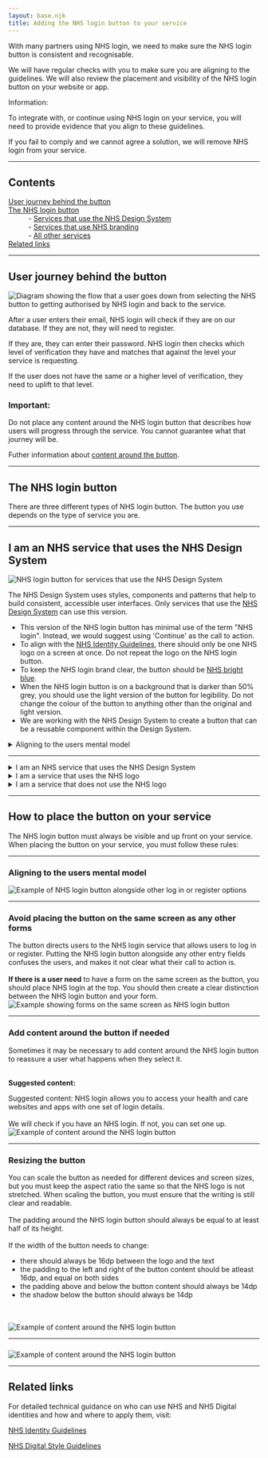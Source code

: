 ```yaml
---
layout: base.njk
title: Adding the NHS login button to your service
---
```


<p>With many partners using NHS login, we need to make sure the NHS login button is consistent and recognisable.</p>

<p>We will have regular checks with you to make sure you are aligning to the guidelines. We will also review the placement and visibility of the NHS login button on your website or app.</p>

<div class="nhsuk-inset-text">
  <span class="nhsuk-u-visually-hidden">Information: </span>
  <p>To integrate with, or continue using NHS login on your service, you will need to provide evidence that you align to these guidelines.</p>
  <p>If you fail to comply and we cannot agree a solution, we will remove NHS login from your service.</p>
</div>


 
---

<h2>Contents</h2>
<dl>
<dt><a href="/nhslogin/guidance#journey">User journey behind the button</a></dt>
<dt><a href="/nhslogin/guidance#NHS-login-buttons">The NHS login button</a></dt>
<dd>- <a href="/nhslogin/guidance#NHS-DS">Services that use the NHS Design System</a></dd>
<dd>- <a href="/nhslogin/guidance#NHS">Services that use NHS branding</a></dd>
<dd>- <a href="/nhslogin/guidance#other">All other services</a></dd>
<dt><a href="/nhslogin/guidance#related-links">Related links</a></dt>

<hr>

<h2 id="journey">User journey behind the button</h2>

  <img class="nhsuk-image__img" src="https://github.com/nhsconnect/nhslogin/raw/main/src/images/diagram-behind-button.png" alt="Diagram showing the flow that a user goes down from selecting the NHS button to getting authorised by NHS login and back to the service.">
<!--   <figcaption class="nhsuk-image__caption">
    It can affect large areas of the body or limbs.
  </figcaption> -->
<br>
<p>After a user enters their email, NHS login will check if they are on our database. If they are not, they will need to register.</p>

<p>If they are, they can enter their password. NHS login then checks which level of verification they have and matches that against the level your service is requesting.</p>

<p>If the user does not have the same or a higher level of verification, they need to uplift to that level.</p>


<div class="nhsuk-warning-callout">
  <h3 class="nhsuk-warning-callout__label">
    Important<span class="nhsuk-u-visually-hidden">:</span>
  </h3>
  <p>Do not place any content around the NHS login button that describes how users will progress through the service. You cannot guarantee what that journey will be.</p>
  <p>Futher information about <a href="/nhslogin/guidance#content-around-button">content around the button</a>.</p>
</div>


---

<h2 id="NHS-login-buttons">The NHS login button</h2>

<p>There are three different types of NHS login button. The button you use depends on the type of service you are.</p>

---

<h2 id="button-placement">I am an NHS service that uses the NHS Design System</h2>
  <div class="nhsuk-grid-row">

  <div class="nhsuk-grid-column-one-quarter">
  <img class="nhsuk-image__img" src="https://github.com/nhsconnect/nhslogin/raw/main/src/images/Guidance-example-button-NHSDS.png" alt="NHS login button for services that use the NHS Design System">
  </div>
  <div class="nhsuk-grid-column-three-quarters">
  <p>The NHS Design System uses styles, components and patterns that help to build consistent, accessible user interfaces. Only services that use the <a href="https://service-manual.nhs.uk/design-system">NHS Design System</a> can use this version.</p>
  </div>
<ul class="nhsuk-inside-box-text" style="max-width:none;">
<li>This version of the NHS login button has minimal use of the term "NHS login". Instead, we would suggest using 'Continue' as the call to action.</li>
  <li>To align with the <a href="https://www.england.nhs.uk/nhsidentity/identity-guidelines/">NHS Identity Guidelines</a>, there should only be one NHS logo on a screen at once. Do not repeat the logo on the NHS login button.</li>
  <li>To keep the NHS login brand clear, the button should be <a href="https://digital.nhs.uk/about-nhs-digital/corporate-information-and-documents/nhs-digital-style-guidelines/how-we-look/colour-palette">NHS bright blue</a>.</li>
  <li>When the NHS login button is on a background that is darker than 50% grey, you should use the light version of the button for legibility. Do not change the colour of the button to anything other than the original and light version.</li>
  <li>We are working with the NHS Design System to create a button that can be a reusable component within the Design System.</li>
  </ul>

  <details class="nhsuk-details nhsuk-expander">
  <summary class="nhsuk-details__summary">
    <span class="nhsuk-details__summary-text">
      Aligning to the users mental model
    </span>
  </summary>
  <div class="nhsuk-details__text">
    <div class="nhsuk-grid-column-three-quarters">
    NHS login has over 40million users and so it is very likely that your users will already have an NHS login account. The easiest route for the user to sign up or log in to your service would be to use their NHS login details.<br><br> 
If you have any other native or third-party log in or register options, the NHS login button must appear as the first option, and always be as clear and visible as other options.<br><br>
If you have a <b>clear user need</b> why this isn't possible, you will need to provide proof of this. We will then review and decide if we can support this.
</div>
  </div>
</details>

---



<div id="NHS-DS">
<details class="nhsuk-details nhsuk-expander">
  <summary class="nhsuk-details__summary">
    <span class="nhsuk-details__summary-text">
      I am an NHS service that uses the NHS Design System
    </span>
  </summary>
  <div class="nhsuk-details__text">
  <div class="nhsuk-grid-column-three-quarters">
      <p>The NHS Design System uses styles, components and patterns that help to build consisten, accessible user interfaces. Only services that use the <a href="https://service-manual.nhs.uk/design-system">NHS Design System</a> can use this version.</p>
      </div>
          <div class="nhsuk-grid-column-one-quarter">
      <img class="nhsuk-image__img" src="https://github.com/nhsconnect/nhslogin/raw/main/src/images/Guidance-example-button-NHS.png" alt="NHS login button for services that use the NHS Design System">
  </div>
  <div class="nhsuk-grid-row">
    <div class="nhsuk-grid-column-full nhsuk-inside-box-text">
      <hr class="divider-thick">
        <ul class="nhsuk-inside-box-text" style="max-width:none;">
        <li>This version of the NHS login button has minimal use of the term "NHS login". Instead, we would suggest using 'Continue' as the call to action.</li>
        <li>To align with the <a href="https://www.england.nhs.uk/nhsidentity/identity-guidelines/">NHS Identity Guidelines</a>, there should only be one NHS logo on a screen at once. Do not repeat the logo on the NHS login button.</li>
        <li>To keep the NHS login brand clear, the button should be <a href="https://digital.nhs.uk/about-nhs-digital/corporate-information-and-documents/nhs-digital-style-guidelines/how-we-look/colour-palette">NHS bright blue</a>.</li>
        <li>When the NHS login button is on a background that is darker than 50% grey, you should use the light version of the button for legibility. Do not change the colour of the button to anything other than the original and light version.</li>
        <li>We are working with the NHS Design System to create a button that can be a reusable component within the Design System.</li>
        </ul>
      <hr class="divider-thick">
      <details class="nhsuk-details">
        <summary class="nhsuk-details__summary">
          <span class="nhsuk-details__summary-text-small">View JavaScript for this button</span>
        </summary>
        <div class="nhsuk-details__text">
          <pre style="
            background-color: white;
            padding: 30px;
            overflow:auto;
            font-size:12px
            ">
            <code>
  .nhslogin-button {
  background-color: darken($color_nhsuk-blue, 1%);
  box-shadow: 0 $button-shadow-size 0 darken($color_nhsuk-blue, 20%); // s0
  &:hover {
  background-color: darken($color_nhsuk-blue, 12%);
  cursor: default;
  }
  &:focus {
  outline: none;
  background-color: darken($color_nhsuk-blue, 12%);
  }
  &:active {
  box-shadow: 0 $button-shadow-size 0 darken($color_nhsuk-blue, 12%); // s0
  top: 0;
  }
  }   
            </code>
          </pre>
        </div>
      </details>
      <a href="#download">Download the NHS login button package for services that use the NHS Design System</a>.<br><br>
      </div>
  </div>
  </div>
</details>
</div>

<div id="NHS">
<details class="nhsuk-details nhsuk-expander">
  <summary class="nhsuk-details__summary">
    <span class="nhsuk-details__summary-text">
      I am a service that uses the NHS logo
    </span>
  </summary>
    <div class="nhsuk-details__text">
        <div class="nhsuk-grid-column-two-thirds">
        <p>Use this version if you have the NHS logo <b>on the same screen</b> as the NHS login button. If it is not on the same screen you will need to use <a href="/nhslogin/guidance#others">the version for services that do not use NHS logo</a>.</p>
        <p>Examples of services of this would be</p>
        <ul>
        <li>Hey Pharmacist</li>
        </ul>
      </div>
      <div class="nhsuk-grid-column-one-third">
      <img class="nhsuk-image__img" src="https://github.com/nhsconnect/nhslogin/raw/main/src/images/Guidance-example-button-other.png" alt="NHS login button for services that use NHS branding">
      </div>
      <div class="nhsuk-grid-row">
        <div class="nhsuk-grid-column-full nhsuk-inside-box-text">
          <hr class="divider-thick">
            <ul class="nhsuk-inside-box-text" style="max-width:none;">
            <li>To align with the <a href="https://www.england.nhs.uk/nhsidentity/identity-guidelines/">NHS Identity Guidelines</a>, there should only be one NHS logo on a screen at once. Do not repeat the logo on the NHS login button.</li>
            <li>The call to action on this button should always be Continue to NHS login.</li>
            <li>To keep the NHS login brand clear, the button should be <a href="https://digital.nhs.uk/about-nhs-digital/corporate-information-and-documents/nhs-digital-style-guidelines/how-we-look/colour-palette">NHS bright blue</a>.</li>
            <li>When the NHS login button is on a background that is darker than 50% grey, you should use the light version of the button for legibility. Do not change the colour of the button to anything other than the original and light version.</li>
          <hr class="divider-thick">
            <details class="nhsuk-details">
              <summary class="nhsuk-details__summary">
                <span class="nhsuk-details__summary-text-small">View JavaScript for this button</span>
              </summary>
              <div class="nhsuk-details__text">
                <pre style="
                      background-color: white;
                      padding: 30px;
                      overflow:auto;
                      font-size:12px
                      ">
                  <code>
.nhslogin-button {
  background-color: darken($color_nhsuk-blue, 1%);
  box-shadow: 0 $button-shadow-size 0 darken($color_nhsuk-blue, 20%); // s0
  &:hover {
    background-color: darken($color_nhsuk-blue, 12%);
    cursor: default;
  }
  &:focus {
    outline: none;
    background-color: darken($color_nhsuk-blue, 12%);
  }
  &:active {
    box-shadow: 0 $button-shadow-size 0 darken($color_nhsuk-blue, 12%); // s0
    top: 0;
  }
}   
                  </code>
                </pre>
              </div>
            </details>
            <a href="#download">Download the NHS login button package for services that use NHS branding</a>.<br><br>
        </div>
      </div>
  </div>
</details>
</div>

<div id="other">
<details class="nhsuk-details nhsuk-expander">
  <summary class="nhsuk-details__summary">
    <span class="nhsuk-details__summary-text">
      I am a service that does not use the NHS logo
    </span>
  </summary>
  <div class="nhsuk-details__text">
    <div class="nhsuk-grid-column-one-half" id="others">
      <p>Use this version if you do not have NHS branding <b>on the same screen</b> as the NHS login button and you don't use the NHS Design System. This applies even if your service is part of the NHS.</p>
      </div>
      <div class="nhsuk-grid-column-one-half">
      <img class="nhsuk-image__img" src="https://github.com/nhsconnect/nhslogin/raw/main/src/images/Continue-to-NHS-login_standard.png" alt="NHS login button for services that do not use the NHS Design System or have NHS branding">
            <p>Update example to be button inside phone</p>
    </div>
        <div class="nhsuk-grid-row">
          <div class="nhsuk-grid-column-full nhsuk-inside-box-text">
            <hr class="divider-thick">
              <ul class="nhsuk-inside-box-text" style="max-width:none;">
                <li>To keep the NHS login brand recognisable to users, this button should have the NHS logo and use the call to acton "Continue to NHS login".</li>
                <li>To keep the NHS login brand clear, the button should be <a href="https://digital.nhs.uk/about-nhs-digital/corporate-information-and-documents/nhs-digital-style-guidelines/how-we-look/colour-palette">NHS bright blue</a>.</li>
                <li>When the NHS login button is on a background that is darker than 50% grey, you should use the light version of the button for legibility. Do not change the colour of the button to anything other than the original and light version.</li>
                <li>If you'd like to align the button to your service's own design system, you will need to provide proof of your design system. Bear in mind the difference between a design system and branding. We will then review this and decide if we can allow any of your requested changes to the NHS login button. You should not change anything on the button without our approval.</li>
                </ul>
                            <hr class="divider-thick">
                <details class="nhsuk-details">
                  <summary class="nhsuk-details__summary">
                    <span class="nhsuk-details__summary-text-small">View JavaScript for this button</span>
                  </summary>
                  <div class="nhsuk-details__text">
                    <pre style="
                      background-color: white;
                      padding: 30px;
                      overflow:auto;
                      font-size:12px
                      ">
                      <code>
.nhslogin-button {
  background-color: darken($color_nhsuk-blue, 1%);
  box-shadow: 0 $button-shadow-size 0 darken($color_nhsuk-blue, 20%); // s0
  &:hover {
    background-color: darken($color_nhsuk-blue, 12%);
    cursor: default;
  }
  &:focus {
    outline: none;
    background-color: darken($color_nhsuk-blue, 12%);
  }
  &:active {
    box-shadow: 0 $button-shadow-size 0 darken($color_nhsuk-blue, 12%); // s0
    top: 0;
  }
}   
                      </code>
                    </pre>
                  </div>
                </details>
                <a href="#download">Download the NHS login button package for all other services</a>.<br><br>
        </div>
        </div>
  </div>
</details>
</div>


---

<h2 id="button-placement">How to place the button on your service</h2>

<p>The NHS login button must always be visible and up front on your service. When placing the button on your service, you must follow these rules:</p>

<hr>

<div class="nhsuk-grid-row">
<div class="nhsuk-grid-column-one-half">
<h3 id="align">Aligning to the users mental model</h3>
</div>

<div class="nhsuk-grid-column-one-half">
    <img class="nhsuk-image__img" src="https://github.com/nhsconnect/nhslogin/raw/main/src/images/Guidance-example-mentalmodel.png" alt="Example of NHS login button alongside other log in or register options">
</div>
</div>

<hr>

<div class="nhsuk-grid-row">
<div class="nhsuk-grid-column-one-half">
<h3 id="forms">Avoid placing the button on the same screen as any other forms</h3>
The button directs users to the NHS login service that allows users to log in or register. Putting the NHS login button alongside any other entry fields confuses the users, and makes it not clear what their call to action is.<br><br>
<b>If there is a user need</b> to have a form on the same screen as the button, you should place NHS login at the top. You should then create a clear distinction between the NHS login button and your form.
</div>

<div class="nhsuk-grid-column-one-half">
    <img class="nhsuk-image__img" src="https://github.com/nhsconnect/nhslogin/raw/main/src/images/Guidance-example-forms.png" alt="Example showing forms on the same screen as NHS login button ">
</div>
</div>

<hr>

<div class="nhsuk-grid-row">
<div class="nhsuk-grid-column-one-half">
<h3 id="content">Add content around the button if needed</h3>
Sometimes it may be necessary to add content around the NHS login button to reassure a user what happens when they select it.<br><br>

<b>Suggested content:</b>

<div class="nhsuk-inset-text">
  <span class="nhsuk-u-visually-hidden">Suggested content: </span>
NHS login allows you to access your health and care websites and apps with one set of login details.<br><br>
We will check if you have an NHS login. If not, you can set one up.
</div>
</div>


<div class="nhsuk-grid-column-one-half">
    <img class="nhsuk-image__img" src="https://github.com/nhsconnect/nhslogin/raw/main/src/images/Guidance-example-content.png" alt="Example of content around the NHS login button">
</div>
</div>

<hr>

<div class="nhsuk-grid-row">
<div class="nhsuk-grid-column-one-half">
<h3 id="resize">Resizing the button</h3>
You can scale the button as needed for different devices and screen sizes, but you must keep the aspect ratio the same so that the NHS logo is not stretched. When scaling the button, you must ensure that the writing is still clear and readable.<br><br>
The padding around the NHS login button should always be equal to at least half of its height.<br><br>
If the width of the button needs to change:
<ul>
<li>there should always be 16dp between the logo and the text</li>
<li>the padding to the left and right of the button content should be atleast 16dp, and equal on both sides</li>
<li>the padding above and below the button content should always be 14dp</li>
<li>the shadow below the button should always be 14dp</li>
</ul>
<br><br>

</div>

<div class="nhsuk-grid-column-one-half">
    <img class="nhsuk-image__img" src="https://github.com/nhsconnect/nhslogin/raw/files-into-markdown/src/images/example_size.svg" alt="Example of content around the NHS login button">
</div>
</div>

<hr>

<div class="nhsuk-grid-row">
<div class="nhsuk-grid-column-one-half">
<h3 id="padding">
</div>
    <img class="nhsuk-image__img" src="https://github.com/nhsconnect/nhslogin/raw/files-into-markdown/src/images/example_padding.svg" alt="Example of content around the NHS login button">
</div>


---

<h2 id="related-links">Related links</h2>

For detailed technical guidance on who can use NHS and NHS Digital identities and how and where to apply them, visit: 

[NHS Identity Guidelines](https://www.england.nhs.uk/nhsidentity/identity-guidelines/ "NHS Identity Guidelines")

[NHS Digital Style Guidelines](https://digital.nhs.uk/about-nhs-digital/corporate-information-and-documents/nhs-digital-style-guidelines "NHS Digital Style Guidelines")


